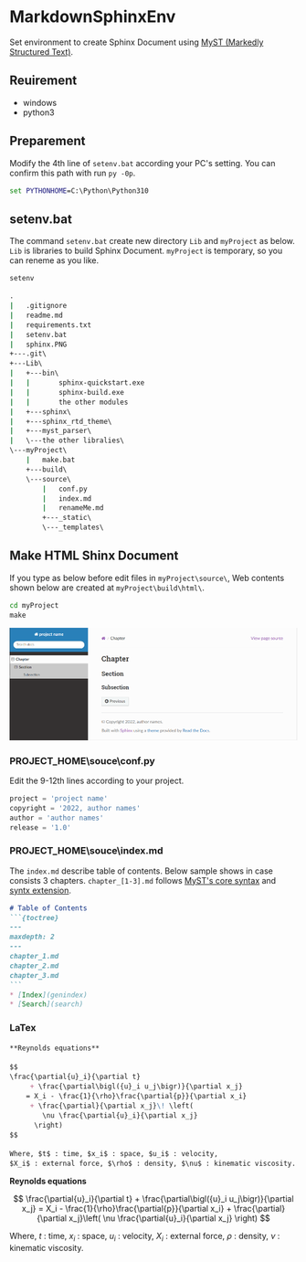 # MarkdownSphinxEnv

Set environment to create Sphinx Document using [MyST (Markedly Structured Text)](https://myst-parser.readthedocs.io/en/latest/).

## Reuirement

* windows
* python3

## Preparement

Modify the 4th line of `setenv.bat` according your PC's setting.
You can confirm this path with run `py -0p`.

```cmd
set PYTHONHOME=C:\Python\Python310
```

## setenv.bat

The command `setenv.bat` create new directory `Lib` and `myProject` as below.
`Lib` is libraries to build Sphinx Document.
`myProject` is temporary, so you can reneme as you like.

```cmd
setenv
```

```cmd
.
|   .gitignore
|   readme.md
|   requirements.txt
|   setenv.bat
|   sphinx.PNG
+---.git\
+---Lib\
|   +---bin\
|   |       sphinx-quickstart.exe
|   |       sphinx-build.exe
|   |       the other modules
|   +---sphinx\
|   +---sphinx_rtd_theme\
|   +---myst_parser\
|   \---the other libralies\
\---myProject\
    |   make.bat
    +---build\
    \---source\
        |   conf.py
        |   index.md
        |   renameMe.md
        +---_static\
        \---_templates\
```

## Make HTML Shinx Document

If you type as below before edit files in `myProject\source\`,
Web contents shown below are created at `myProject\build\html\`. 

```cmd
cd myProject
make
```

![](sphinx.PNG)

###  PROJECT_HOME\souce\conf.py

Edit the 9-12th lines according to your project.

```Python
project = 'project name'
copyright = '2022, author names'
author = 'author names'
release = '1.0'
```

###  PROJECT_HOME\souce\index.md

The `index.md` describe table of contents.
Below sample shows in case consists 3 chapters.
`chapter_[1-3].md` follows [MyST's core syntax](https://myst-parser.readthedocs.io/en/latest/syntax/syntax.html#) and [syntx extension](https://myst-parser.readthedocs.io/en/latest/syntax/optional.html).

````md
# Table of Contents
```{toctree}
---
maxdepth: 2
---
chapter_1.md
chapter_2.md
chapter_3.md
```
* [Index](genindex)
* [Search](search)
````

### LaTex

```md
**Reynolds equations**

$$
\frac{\partial{u}_i}{\partial t}
     + \frac{\partial\bigl({u}_i u_j\bigr)}{\partial x_j}
    = X_i - \frac{1}{\rho}\frac{\partial{p}}{\partial x_i}
     + \frac{\partial}{\partial x_j}\! \left(
        \nu \frac{\partial{u}_i}{\partial x_j}
      \right)
$$

Where, $t$ : time, $x_i$ : space, $u_i$ : velocity, 
$X_i$ : external force, $\rho$ : density, $\nu$ : kinematic viscosity.
```

**Reynolds equations**

$$
\frac{\partial{u}_i}{\partial t}
     + \frac{\partial\bigl({u}_i u_j\bigr)}{\partial x_j}
    = X_i - \frac{1}{\rho}\frac{\partial{p}}{\partial x_i}
     + \frac{\partial}{\partial x_j}\left(
        \nu \frac{\partial{u}_i}{\partial x_j}
      \right)
$$

Where, $t$ : time, $x_i$ : space, $u_i$ : velocity, 
$X_i$ : external force, $\rho$ : density, $\nu$ : kinematic viscosity.

